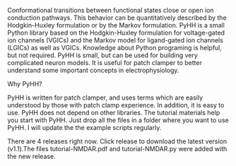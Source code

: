 Conformational transitions between functional states close or open ion conduction pathways. This behavior can be quantitatively described by the Hodgkin-Huxley formulation or by the Markov formulation. PyHH is a small Python library based on the Hodgkin-Huxley formulation for voltage-gated ion channels (VGICs) and the Markov model for ligand-gated ion channels (LGICs) as well as VGICs. Knowledge about Python programing is helpful, but not required. PyHH is small, but can be used for building very complicated neuron models. It is useful for patch clamper to better understand some important concepts in electrophysiology. 

Why PyHH?

PyHH is written for patch clamper, and uses terms which are easily understood by those with patch clamp experience. In addition, it is easy to use. PyHH does not depend on other libraries. The tutorial materials help you start with PyHH. Just drop all the files in a folder where you want to use PyHH. I will update the the example scripts regularly. 

There are 4 releases right now. Click release to download the latest version (v1.1).The files tutorial-NMDAR.pdf and tutorial-NMDAR.py were added with the new release.
